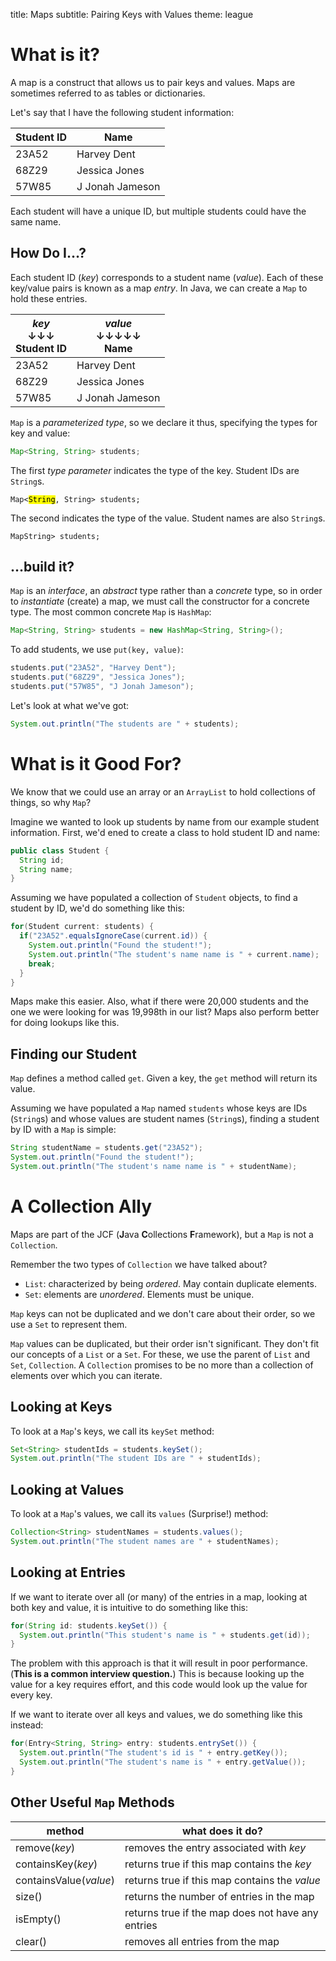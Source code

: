 title: Maps
subtitle: Pairing Keys with Values
theme: league

# What is it?

A map is a construct that allows us to pair keys and values. Maps are sometimes referred to as tables or dictionaries.

Let's say that I have the following student information:

Student ID  |Name
----------  |------------
23A52   |Harvey Dent
68Z29   |Jessica Jones
57W85   |J Jonah Jameson

Each student will have a unique ID, but multiple students could have the same name.

## How Do I…?

Each student ID (*key*) corresponds to a student name (*value*). Each of these key/value pairs is known as a map *entry*. In Java, we can create a `Map` to hold these entries.

***key*<br>↓↓↓**<br>Student ID|***value*<br>↓↓↓↓↓**<br>Name
----------    |------------
23A52     |Harvey Dent
68Z29     |Jessica Jones
57W85     |J Jonah Jameson

`Map` is a *parameterized type*, so we declare it thus, specifying the types for key and value:

```java
Map<String, String> students;
```

<div class="fragment">
<p>The first <em>type parameter</em> indicates the type of the key. Student IDs are <code>String</code>s.</p>
<pre><code class="language-java hljs" data-noescape>Map<<mark>String</mark>, String> students;</code></pre>
</div>

<div class="fragment">
<p>The second indicates the type of the value. Student names are also <code>String</code>s.</p>
<pre><code class="language-java hljs" data-noescape>Map<String, <mark>String</mark>> students;</code></pre>
</div>

## …build it?

`Map` is an *interface*, an *abstract* type rather than a *concrete* type, so in order to *instantiate* (create) a map, we must call the constructor for a concrete type. The most common concrete `Map` is `HashMap`:

```java
Map<String, String> students = new HashMap<String, String>();
```

To add students, we use `put(key, value)`:
```java
students.put("23A52", "Harvey Dent");
students.put("68Z29", "Jessica Jones");
students.put("57W85", "J Jonah Jameson");
```

Let's look at what we've got:
```java
System.out.println("The students are " + students);
```

# What is it Good For?

We know that we could use an array or an `ArrayList` to hold collections of things, so why `Map`?

Imagine we wanted to look up students by name from our example student information. First, we'd ened to create a class to hold student ID and name:

```java
public class Student {
  String id;
  String name;
}
```

Assuming we have populated a collection of `Student` objects, to find a student by ID, we'd do something like this:

```java
for(Student current: students) {
  if("23A52".equalsIgnoreCase(current.id)) {
    System.out.println("Found the student!");
    System.out.println("The student's name name is " + current.name);
    break;
  }
}
```

Maps make this easier. Also, what if there were 20,000 students and the one we were looking for was 19,998th in our list? Maps also perform better for doing lookups like this.

## Finding our Student

`Map` defines a method called `get`. Given a key, the `get` method will return its value.

Assuming we have populated a `Map` named `students` whose keys are IDs (`String`s) and whose values are student names (`String`s), finding a student by ID with a `Map` is simple:

```java
String studentName = students.get("23A52");
System.out.println("Found the student!");
System.out.println("The student's name name is " + studentName);
```

# A Collection Ally

Maps are part of the JCF (**J**ava **C**ollections **F**ramework), but a `Map` is not a `Collection`.

Remember the two types of `Collection` we have talked about?

- `List`: characterized by being *ordered*. May contain duplicate elements.
- `Set`: elements are *unordered*. Elements must be unique.

`Map` keys can not be duplicated and we don't care about their order, so we use a `Set` to represent them.

`Map` values can be duplicated, but their order isn't significant. They don't fit our concepts of a `List` or a `Set`. For these, we use the parent of `List` and `Set`, `Collection`. A `Collection` promises to be no more than a collection of elements over which you can iterate.

## Looking at Keys

To look at a `Map`'s keys, we call its `keySet` method:

```java
Set<String> studentIds = students.keySet();
System.out.println("The student IDs are " + studentIds);
```

## Looking at Values

To look at a `Map`'s values, we call its `values` (Surprise!) method:

```java
Collection<String> studentNames = students.values();
System.out.println("The student names are " + studentNames);
```

## Looking at Entries

If we want to iterate over all (or many) of the entries in a map, looking at both key and value, it is intuitive to do something like this:

```java
for(String id: students.keySet()) {
  System.out.println("This student's name is " + students.get(id));
}
```

The problem with this approach is that it will result in poor performance. (**This is a common interview question.**) This is because looking up the value for a key requires effort, and this code would look up the value for every key.

If we want to iterate over all keys and values, we do something like this instead:

```java
for(Entry<String, String> entry: students.entrySet()) {
  System.out.println("The student's id is " + entry.getKey());
  System.out.println("The student's name is " + entry.getValue());
}
```

## Other Useful `Map` Methods

method                  |what does it do?
------------            |----------------
remove(*key*)           |removes the entry associated with *key*
containsKey(*key*)      |returns true if this map contains the *key*
containsValue(*value*)  |returns true if this map contains the *value*
size()                  |returns the number of entries in the map
isEmpty()               |returns true if the map does not have any entries
clear()                 |removes all entries from the map
